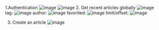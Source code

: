 1.Authentication
![image](https://github.com/user-attachments/assets/9f71ef97-d7b0-400f-9d75-85c790e75b75)
![image](https://github.com/user-attachments/assets/8716d999-84d2-464d-a97b-ae89064472de)
2. Get recent articles globally
![image](https://github.com/user-attachments/assets/8acf7c6c-726a-4591-9dd8-ca1268c6a468)
tag: ![image](https://github.com/user-attachments/assets/abae778a-1e9c-40cf-9a33-77735ae62628)
author: ![image](https://github.com/user-attachments/assets/890feed7-2721-4879-a828-fd39aa83d0da)
favorited: ![image](https://github.com/user-attachments/assets/00e45479-d8d4-46da-bef8-f74c768812ec)
limit/offset: ![image](https://github.com/user-attachments/assets/09802767-464a-43db-9159-1c14af36a8a6)

3. Create an article
![image](https://github.com/user-attachments/assets/4a15c6e3-372e-4fbd-a86c-e98cc2db1ebf)



